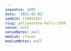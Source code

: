 ```yaml
---
sequence: 1005
date: '2021-02-02'
imdbId: tt0053457
slug: yellowstone-kelly-1959
venue: null
venueNotes: null
medium: iTunes
mediumNotes: null
---
```


